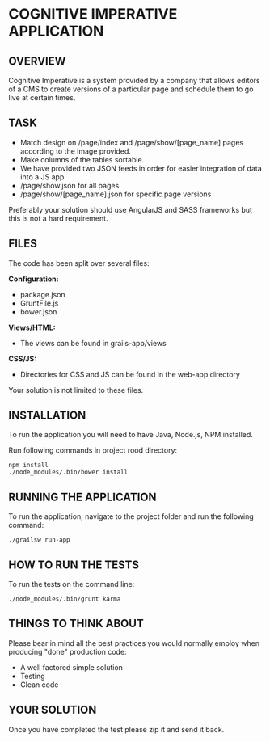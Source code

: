 # COGNITIVE IMPERATIVE APPLICATION

## OVERVIEW

Cognitive Imperative is a system provided by a company that allows editors of a CMS to create versions of a
particular page and schedule them to go live at certain times.


## TASK

* Match design on /page/index and /page/show/[page_name] pages according to the image provided.
* Make columns of the tables sortable.
 * We have provided two JSON feeds in order for easier integration of data into a JS app
  * /page/show.json for all pages
  * /page/show/[page_name].json for specific page versions

Preferably your solution should use AngularJS and SASS frameworks but this is not a hard requirement.

## FILES

The code has been split over several files:

**Configuration:**

* package.json
* GruntFile.js
* bower.json

**Views/HTML:**
* The views can be found in grails-app/views

**CSS/JS:**

* Directories for CSS and JS can be found in the web-app directory


Your solution is not limited to these files.


## INSTALLATION

To run the application you will need to have Java, Node.js, NPM installed.

Run following commands in project rood directory:

````
npm install
./node_modules/.bin/bower install
````

## RUNNING THE APPLICATION

To run the application, navigate to the project folder and run the following command:
````
./grailsw run-app
````

## HOW TO RUN THE TESTS

To run the tests on the command line:
````
./node_modules/.bin/grunt karma
````

## THINGS TO THINK ABOUT

Please bear in mind all the best practices you would normally employ when producing "done" production code:

* A well factored simple solution
* Testing
* Clean code

## YOUR SOLUTION

Once you have completed the test please zip it and send it back.
